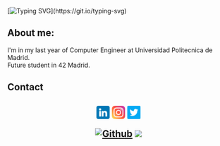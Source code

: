 <!-- Cabecera con mi nombre-->
[![Typing SVG](https://readme-typing-svg.herokuapp.com?font=Ubuntu&color=FFFFFF&size=30&lines=Hello+World!;I'm+Guille;)](https://git.io/typing-svg)


## About me:
I'm in my last year of Computer Engineer at Universidad Politecnica de Madrid. <br/>
Future student in 42 Madrid.


## Contact
<h2 align="center">
<p align="center">

[<img align="center" alt="Linkedin" width="30px" src="https://raw.githubusercontent.com/guillermovahi/guillermovahi/master/images/linkedin.png" />](https://www.linkedin.com/in/guillermovahi)
[<img align="center" alt="Instagram" width="30px" src="https://raw.githubusercontent.com/guillermovahi/guillermovahi/master/images/instagram.png" />](https://instagram.com/guillermovahi)
[<img align="center" alt="Twitter" width="30px" src="https://raw.githubusercontent.com/guillermovahi/guillermovahi/master/images/twitter.png" />](https://twitter.com/guillermovahi)

[![Github](https://img.shields.io/github/followers/guillermovahi?label=Follow&style=social)](https://github.com/guillermovahi)
![](https://visitor-badge.laobi.icu/badge?page_id=guillermovahi.guillermovahi)
</p>
</h2>

